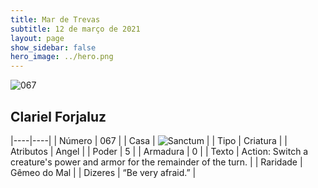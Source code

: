 ```yaml
---
title: Mar de Trevas
subtitle: 12 de março de 2021
layout: page
show_sidebar: false
hero_image: ../hero.png
---
```


![067](https://cdn.keyforgegame.com/media/card_front/pt/496_067_QQX4XF7P5J9Q_pt.png)

## Clariel Forjaluz

|----|----|
| Número | 067 |
| Casa | ![Sanctum](https://archonarcana.com/images/thumb/c/c7/Sanctum.png/22px-Sanctum.png "Santuário") |
| Tipo | Criatura |
| Atributos | Angel |
| Poder | 5 |
| Armadura | 0 |
| Texto | Action: Switch a creature's power and armor for the remainder of the turn. |
| Raridade | Gêmeo do Mal |
| Dizeres | “Be very afraid.” |
